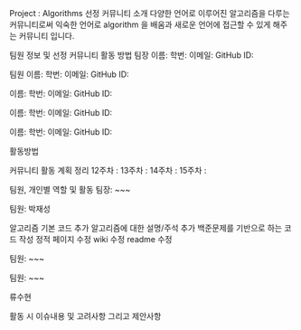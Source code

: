 Project : Algorithms
선정 커뮤니티 소개
다양한 언어로 이루어진 알고리즘을 다루는 커뮤니티로써 익숙한 언어로 algorithm 을 배움과 새로운 언어에 접근할 수 있게 해주는 커뮤니티 입니다.

팀원 정보 및 선정 커뮤니티 활동 방법
팀장
이름: 
학번: 
이메일: 
GitHub ID: 

팀원
이름: 
학번: 
이메일: 
GitHub ID: 

이름: 
학번: 
이메일: 
GitHub ID: 

이름: 
학번: 
이메일: 
GitHub ID: 

이름: 
학번: 
이메일: 
GitHub ID: 

활동방법


커뮤니티 활동 계획 정리
12주차 : 
13주차 : 
14주차 : 
15주차 :

팀원, 개인별 역할 및 활동
팀장: ~~~



팀원: 박재성

알고리즘 기본 코드 추가
알고리즘에 대한 설명/주석 추가
백준문제를 기반으로 하는 코드 작성
정적 페이지 수정
wiki 수정
readme 수정

팀원: ~~~



팀원: ~~~



류수현



활동 시 이슈내용 및 고려사항 그리고 제안사항

